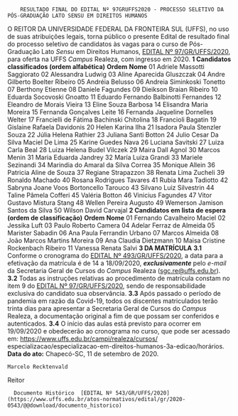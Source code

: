        RESULTADO FINAL DO EDITAL Nº 97GRUFFS2020 - PROCESSO SELETIVO DA PÓS-GRADUAÇÃO LATO SENSU EM DIREITOS HUMANOS  

 O REITOR DA UNIVERSIDADE FEDERAL DA FRONTEIRA SUL (UFFS), no uso de suas atribuições legais, torna público o presente Edital de resultado final do processo seletivo de candidatos às vagas para o curso de Pós-Graduação Lato *Sensu*  em Direitos Humanos, [EDITAL Nº 97/GR/UFFS/2020](https://www.uffs.edu.br/atos-normativos/edital/gr/2020-0097), para oferta na UFFS *Campus*  Realeza, com ingresso em 2020.     **1 Candidatos classificados (ordem alfabética)**       **Ordem**     **Nome**      01   Adriele Massotti Saggiorato     02   Alessandra Ludwig     03   Aline Aparecida Gluszczak     04   Andre Gilberto Boelter Ribeiro     05   Andréia Belusso     06   Andreia Siminkoski Tonetto     07   Berthony Etienne     08   Daniele Fagundes     09   Dieikson Braian Ribeiro     10   Eduarda Socovoski Gnoatto     11   Eduardo Fernando Balbinotti Fernandes     12   Eleandro de Morais Vieira     13   Eline Souza Barbosa     14   Elisandra Maria Moreira     15   Fernanda Gonçalves Leite     16   Fernanda Jaqueline Dornelles Welter     17   Francielli de Fátima Bachinski Chitolina     18   Francioli Bagatin     19   Gislaine Rafaela Davidonis     20   Helen Karina Ilha     21   Isadora Paula Stenzler Souza     22   Júlia Helena Rathier     23   Juliana Santi Botton     24   Julio Cesar Da Silva Maciel De Lima     25   Karine Guedes Nava     26   Luciana Savitski     27   Luiza Carla Beal     28   Luiza Helena Budel Vilczek     29   Maira Dall Agnol     30   Marcos Menin     31   Maria Eduarda Jandrey     32   María Luiza Grandi     33   Mariele Sezinandi     34   Marindia do Amaral da Silva Correa     35   Monique Allein     36   Patricia Aline de Souza     37   Regiane Strapazzon     38   Renata Lima Zucheli     39   Ronaldo Machado     40   Rosana Rodrigues Tavares     41   Rubia Mara Tadiotto     42   Sabryna Joane Voos Bortoncello Tarouco     43   Silvano Luiz Silvestrin     44   Taline Pâmela Cofferi     45   Valéria Botton     46   Vinicius Fagundes     47   Vitor Gustavo Mistura Stang     48   Wellen Pereira Augusto     49   Wemerson Jamison Santos da Silva     50   Wilson David Carvajal        **2 Candidatos em lista de espera (ordem de classificação)**       **Ordem**     **Nome**      01   Fernando Cavalheiro Maciel     02   Jessika Luft     03   Paulo Roberto Camera     04   Adelar Ferraz de Almeida     05   Marister Sabadin     06   Ana Paula Ferrandin Urbano     07   Marcos Almeida     08   João Marcos Martins Moreira     09   Ana Claudia Dietzmann     10   Maisa Cristine Rockenbach Ribeiro     11   Vanessa Renata Salvi        **3 DA MATRÍCULA**   **3.1**  Conforme o cronograma do [EDITAL Nº 493/GR/UFFS/2020](https://www.uffs.edu.br/atos-normativos/edital/gr/2020-0493), a data para a efetivação da matrícula é de 14 a 18/09/2020,  ***exclusivamente***  pelo *e-mail*  da Secretaria Geral de Cursos do *Campus*  Realeza (sgc.re@uffs.edu.br).  **3.2**  Todas as instruções relativas ao procedimento de matrícula constam no item 9 do [EDITAL Nº 97/GR/UFFS/2020](https://www.uffs.edu.br/atos-normativos/edital/gr/2020-0097), sendo de responsabilidade exclusiva do candidato sua observância.  **3.3**  Após passado o período de pandemia em razão da Covid-19, todos os discentes matriculados terão trinta dias para apresentar a Secretaria Geral de Cursos do *Campus*  Realeza, a documentação original a fim de que possam ser conferidos e autenticados.  **3.4**  O início das aulas está previsto para ocorrer em 19/09/2020 e obedecerão ao cronograma no curso, que pode ser acessado em: <https://www.uffs.edu.br/campi/realeza/cursos/> especializacao/especializacao-em-direitos-humanos-3a-edicao/horários.      **Data do ato:** Chapecó-SC, 11 de setembro de 2020.   
 

    Marcelo Recktenvald   
 Reitor 

      Documento Histórico  [EDITAL Nº 543/GR/UFFS/2020](https://www.uffs.edu.br/atos-normativos/edital/gr/2020-0543/@@download/documento_historico)     
      